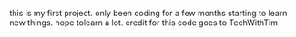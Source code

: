 this is my first project. only been coding for a few months starting to learn new things. hope tolearn a lot. credit for this code goes to TechWithTim 
